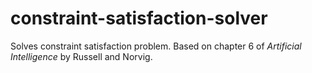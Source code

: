 # constraint-satisfaction-solver
Solves constraint satisfaction problem.  Based on chapter 6 of _Artificial Intelligence_ by Russell and Norvig.
